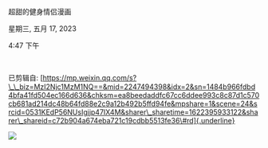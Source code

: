 超甜的健身情侣漫画

星期三, 五月 17, 2023

4:47 下午

 

已剪辑自: [https://mp.weixin.qq.com/s?\_\_biz=MzI2Njc1MzM1NQ==&mid=2247494398&idx=2&sn=1484b966fdbd4bfa41fd504ec166d636&chksm=ea8beedaddfc67cc6ddee993c8c87d1c570cb681ad214dc48b64fd88e2c9a12b492b5ffd94fe&mpshare=1&scene=24&srcid=0531KEdP56NUsIgjjp47IX4M&sharer\_sharetime=1622395933122&sharer\_shareid=c72b904a674eba721c19cdbb5513fe36\#rd]{.underline}

![](../../assets/012_超甜的健身情侣漫画_000.png)
